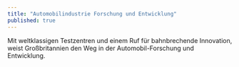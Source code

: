 ```yaml
---
title: "Automobilindustrie Forschung und Entwicklung"
published: true
---
```

Mit weltklassigen Testzentren und einem Ruf für bahnbrechende Innovation, weist Großbritannien den Weg in der Automobil-Forschung und Entwicklung.

